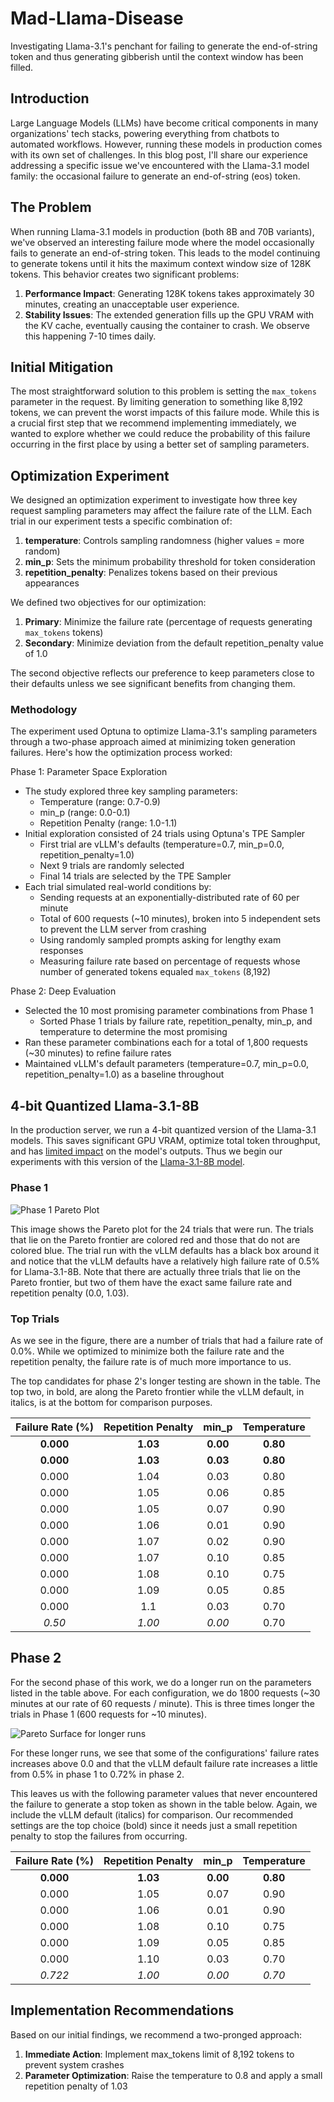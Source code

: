 # Mad-Llama-Disease
Investigating Llama-3.1's penchant for failing to generate the end-of-string token and thus generating gibberish until the context window has been filled.

## Introduction

Large Language Models (LLMs) have become critical components in many organizations' tech stacks, powering everything from chatbots to automated workflows. However, running these models in production comes with its own set of challenges. In this blog post, I'll share our experience addressing a specific issue we've encountered with the Llama-3.1 model family: the occasional failure to generate an end-of-string (eos) token.

## The Problem

When running Llama-3.1 models in production (both 8B and 70B variants), we've observed an interesting failure mode where the model occasionally fails to generate an end-of-string token. This leads to the model continuing to generate tokens until it hits the maximum context window size of 128K tokens. This behavior creates two significant problems:

1. **Performance Impact**: Generating 128K tokens takes approximately 30 minutes, creating an unacceptable user experience.
2. **Stability Issues**: The extended generation fills up the GPU VRAM with the KV cache, eventually causing the container to crash. We observe this happening 7-10 times daily.

## Initial Mitigation

The most straightforward solution to this problem is setting the `max_tokens` parameter in the request. By limiting generation to something like 8,192 tokens, we can prevent the worst impacts of this failure mode. While this is a crucial first step that we recommend implementing immediately, we wanted to explore whether we could reduce the probability of this failure occurring in the first place by using a better set of sampling parameters.

## Optimization Experiment

We designed an optimization experiment to investigate how three key request sampling parameters may affect the failure rate of the LLM. Each trial in our experiment tests a specific combination of:

1. **temperature**: Controls sampling randomness (higher values = more random)
2. **min_p**: Sets the minimum probability threshold for token consideration
3. **repetition_penalty**: Penalizes tokens based on their previous appearances

We defined two objectives for our optimization:

1. **Primary**: Minimize the failure rate (percentage of requests generating `max_tokens` tokens)
2. **Secondary**: Minimize deviation from the default repetition_penalty value of 1.0

The second objective reflects our preference to keep parameters close to their defaults unless we see significant benefits from changing them.

### Methodology

The experiment used Optuna to optimize Llama-3.1's sampling parameters through a two-phase approach aimed at minimizing token generation failures. Here's how the optimization process worked:

Phase 1: Parameter Space Exploration
* The study explored three key sampling parameters:
  * Temperature (range: 0.7-0.9)
  * min_p (range: 0.0-0.1)
  * Repetition Penalty (range: 1.0-1.1)    
* Initial exploration consisted of 24 trials using Optuna's TPE Sampler
  * First trial are vLLM's defaults (temperature=0.7, min_p=0.0, repetition_penalty=1.0)
  * Next 9 trials are randomly selected
  * Final 14 trials are selected by the TPE Sampler
* Each trial simulated real-world conditions by:
  * Sending requests at an exponentially-distributed rate of 60 per minute
  * Total of 600 requests (~10 minutes), broken into 5 independent sets to prevent the LLM server from crashing
  * Using randomly sampled prompts asking for lengthy exam responses
  * Measuring failure rate based on percentage of requests whose number of generated tokens equaled `max_tokens` (8,192)

Phase 2: Deep Evaluation
* Selected the 10 most promising parameter combinations from Phase 1
  * Sorted Phase 1 trials by failure rate, repetition_penalty, min_p, and temperature to determine the most promising
* Ran these parameter combinations each for a total of 1,800 requests (~30 minutes) to refine failure rates
* Maintained vLLM's default parameters (temperature=0.7, min_p=0.0, repetition_penalty=1.0) as a baseline throughout


## 4-bit Quantized Llama-3.1-8B
In the production server, we run a 4-bit quantized version of the Llama-3.1 models. This saves significant GPU VRAM, optimize total token throughput, and has [limited impact](https://neuralmagic.com/blog/we-ran-over-half-a-million-evaluations-on-quantized-llms-heres-what-we-found/) on the model's outputs. Thus we begin our experiments with this version of the [Llama-3.1-8B model](https://huggingface.co/neuralmagic/Meta-Llama-3.1-70B-Instruct-quantized.w4a16).

### Phase 1

![Phase 1 Pareto Plot](images/int4_pareto_plot_phase1.png)

This image shows the Pareto plot for the 24 trials that were run. The trials that lie on the Pareto frontier
are colored red and those that do not are colored blue. The trial run with the vLLM defaults has a black box around it and notice that the vLLM defaults have a relatively high failure rate of 0.5% for Llama-3.1-8B. Note that there are actually three trials that lie on the Pareto frontier, but two of them have the exact same failure rate and repetition penalty (0.0, 1.03).

### Top Trials

As we see in the figure, there are a number of trials that had a failure rate of 0.0%. While we optimized to minimize both the failure rate and the repetition penalty, the failure rate is of much more importance to us.

The top candidates for phase 2's longer testing are shown in the table. The top two, in bold, are along the Pareto frontier while the vLLM default, in italics, is at the bottom for comparison purposes.

| Failure Rate (%) | Repetition Penalty |   min_p  | Temperature |
|:----------------:|:------------------:|:--------:|:-----------:|
|     **0.000**    |    **1.03**        | **0.00** |   **0.80**  |
|     **0.000**    |    **1.03**        | **0.03** |   **0.80**  |
|       0.000      |      1.04          |   0.03   |     0.80    |
|       0.000      |      1.05          |   0.06   |     0.85    |
|       0.000      |      1.05          |   0.07   |     0.90    |
|       0.000      |      1.06          |   0.01   |     0.90    |
|       0.000      |      1.07          |   0.02   |     0.90    |
|       0.000      |      1.07          |   0.10   |     0.85    |
|       0.000      |      1.08          |   0.10   |     0.75    |
|       0.000      |      1.09          |   0.05   |     0.85    |
|       0.000      |      1.1           |   0.03   |     0.70    |
|      *0.50*      |     *1.00*         |  *0.00*  |     0.70    |


## Phase 2
For the second phase of this work, we do a longer run on the parameters listed in the table above. For each configuration, we do 1800 requests (~30 minutes at our rate of 60 requests / minute). This is three times longer the trials in Phase 1 (600 requests for ~10 minutes).

![Pareto Surface for longer runs](images/int4_pareto_plot_phase2.png)

For these longer runs, we see that some of the configurations' failure rates increases above 0.0 and that the vLLM default failure rate increases a little from 0.5% in phase 1 to 0.72% in phase 2.

This leaves us with the following parameter values that never encountered the failure to generate a stop token as shown in the table below. Again, we include the vLLM default (italics) for comparison.  Our recommended settings are the top choice (bold) since it needs just a small repetition penalty to stop the failures from occurring.

| Failure Rate (%) | Repetition Penalty |   min_p  | Temperature |
|:----------------:|:------------------:|:--------:|:-----------:|
|    **0.000**     |     **1.03**       | **0.00** |  **0.80**   |
|      0.000       |       1.05         |   0.07   |    0.90     |
|      0.000       |       1.06         |   0.01   |    0.90     |
|      0.000       |       1.08         |   0.10   |    0.75     |
|      0.000       |       1.09         |   0.05   |    0.85     |
|      0.000       |       1.10         |   0.03   |    0.70     |
|     *0.722*      |      *1.00*        |  *0.00*  |   *0.70*    |

## Implementation Recommendations

Based on our initial findings, we recommend a two-pronged approach:

1. **Immediate Action**: Implement max_tokens limit of 8,192 tokens to prevent system crashes
2. **Parameter Optimization**: Raise the temperature to 0.8 and apply a small repetition penalty of 1.03
